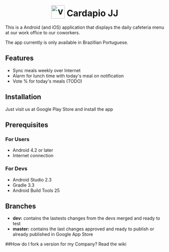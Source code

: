 <h1 align="center">
  <img src="http://i.imgur.com/AsaAVU6.png" width="42" style="vertical-align: bottom;" alt="vim-devicons"> Cardapio JJ
</h1>

This is a Android (and iOS) application that displays the daily cafeteria menu at our work office to our coworkers.

The app currently is only available in Brazillian Portuguese.

## Features
* Sync meals weekly over Internet
* Alarm for lunch time with today's meal on notification
* Vote % for today's meals (TODO)

## Installation
Just visit us at Google Play Store and install the app

## Prerequisites

### For Users
* Android 4.2 or later
* Internet connection

### For Devs
* Android Studio 2.3
* Gradle 3.3
* Android Build Tools 25

## Branches
* **dev:** contains the lastests changes from the devs merged and ready to test
* **master:** contains the last changes approved and ready to publish or already published in Google App Store 


##How do I fork a version for my Company?
Read the wiki

